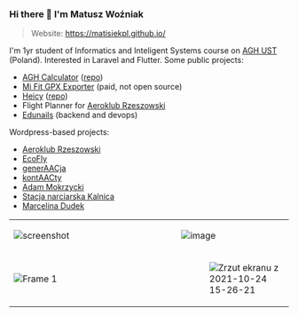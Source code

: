 ### Hi there 👋 I'm Matusz Woźniak

> Website: https://matisiekpl.github.io/

I'm 1yr student of Informatics and Inteligent Systems course on <a target="_blank" href="https://www.agh.edu.pl">AGH UST</a> (Poland). Interested in Laravel and Flutter.
Some public projects:
- <a target="_blank" href="https://kalkulatoragh.pl">AGH Calculator</a> (<a target="_blank" href="https://github.com/matisiekpl/agh-calculator">repo</a>)
- <a target="_blank" href="https://play.google.com/store/apps/details?id=pl.enteam.mifit_gpx_exporter&hl=pl&gl=US"> Mi Fit GPX Exporter</a> (paid, not open source)
- <a target="_blank" href="https://snapcraft.io/heicy">Heicy</a> (<a target="_blank" href="https://github.com/matisiekpl/heicy">repo</a>)
- Flight Planner for <a target="_blank" href="http://aeroklub-rzeszowski.pl">Aeroklub Rzeszowski</a>
- <a href="http://edunails.com">Edunails</a> (backend and devops)

Wordpress-based projects:
- <a href="https://aeroklub-rzeszowski.pl">Aeroklub Rzeszowski</a>
- <a href="https://ecofly.pl">EcoFly</a>
- <a href="http://generaacja.pl">generAACja</a>
- <a href="http://kontaacty.pl">kontAACty</a>
- <a href="https://adam-mokrzycki.pl">Adam Mokrzycki</a>
- <a href="http://kalnica.eu">Stacja narciarska Kalnica</a>
- <a href="https://marcelinadudek.com">Marcelina Dudek</a>

<table border="0">
 <tr>
    <td width="60%"  colspan="8">
      
   ![screenshot](https://user-images.githubusercontent.com/21008961/137363573-6fd4cdf5-f1b0-423c-92ef-1cca071a12a4.png)

   </td>
   <td width="40%"  colspan="4">
      
   ![image](https://user-images.githubusercontent.com/21008961/137364071-973949ef-2d32-4308-a7b6-f86716f0b891.png)

     
   </td>
 </tr>
 <tr>
  <td width="70%" colspan="9">
   
   ![Frame 1](https://user-images.githubusercontent.com/21008961/137365604-821dca94-28cd-48db-b118-485704dcd121.png)
   
  </td>
  <td  width="30%" colspan="3">
   
  ![Zrzut ekranu z 2021-10-24 15-26-21](https://user-images.githubusercontent.com/21008961/138597894-d0878685-749a-413d-af90-86e49914fee9.png)

   
  </td>
 </tr>
</table>


<!--
**matisiekpl/matisiekpl** is a ✨ _special_ ✨ repository because its `README.md` (this file) appears on your GitHub profile.

Here are some ideas to get you started:

- 🔭 I’m currently working on ...
- 🌱 I’m currently learning ...
- 👯 I’m looking to collaborate on ...
- 🤔 I’m looking for help with ...
- 💬 Ask me about ...
- 📫 How to reach me: ...
- 😄 Pronouns: ...
- ⚡ Fun fact: ...
-->
